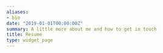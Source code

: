 ```yaml
---
aliases:
- bio
date: "2019-01-01T00:00:00Z"
summary: A little more about me and how to get in touch
title: Resume
type: widget_page
---
```


